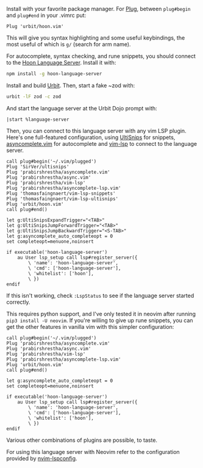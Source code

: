 Install with your favorite package manager.  For
[Plug](https://github.com/junegunn/vim-plug), between `plug#begin` and
`plug#end` in your .vimrc put:

```vim
Plug 'urbit/hoon.vim'
```

This will give you syntax highlighting and some useful keybindings, the
most useful of which is `g/` (search for arm name).

For autocomplete, syntax checking, and rune snippets, you should connect
to the [Hoon Language
Server](https://github.com/urbit/hoon-language-server).  Install it
with:

```bash
npm install -g hoon-language-server
```

Install and build [Urbit](https://github.com/urbit/urbit).  Then, start
a fake ~zod with:

```bash
urbit -lF zod -c zod
```

And start the language server at the Urbit Dojo prompt with:

```
|start %language-server
```

Then, you can connect to this language server with any vim LSP plugin.
Here's one full-featured configuration, using
[UltiSnips](https://github.com/SirVer/ultisnips) for snippets,
[asyncomplete.vim](https://github.com/prabirshrestha/asyncomplete.vim)
for autocomplete and
[vim-lsp](https://github.com/prabirshrestha/vim-lsp) to connect to the
language server.

```vim
call plug#begin('~/.vim/plugged')
Plug 'SirVer/ultisnips'
Plug 'prabirshrestha/asyncomplete.vim'
Plug 'prabirshrestha/async.vim'
Plug 'prabirshrestha/vim-lsp'
Plug 'prabirshrestha/asyncomplete-lsp.vim'
Plug 'thomasfaingnaert/vim-lsp-snippets'
Plug 'thomasfaingnaert/vim-lsp-ultisnips'
Plug 'urbit/hoon.vim'
call plug#end()

let g:UltiSnipsExpandTrigger="<TAB>"
let g:UltiSnipsJumpForwardTrigger="<TAB>"
let g:UltiSnipsJumpBackwardTrigger="<S-TAB>"
let g:asyncomplete_auto_completeopt = 0
set completeopt=menuone,noinsert

if executable('hoon-language-server')
    au User lsp_setup call lsp#register_server({
        \ 'name': 'hoon-language-server',
        \ 'cmd': ['hoon-language-server'],
        \ 'whitelist': ['hoon'],
        \ })
endif
```

If this isn't working, check `:LspStatus` to see if the language server
started correctly.

This requires python support, and I've only tested it in neovim after
running `pip3 install -U neovim`.  If you're willing to give up rune
snippets, you can get the other features in vanilla vim with this
simpler configuration:

```vim
call plug#begin('~/.vim/plugged')
Plug 'prabirshrestha/asyncomplete.vim'
Plug 'prabirshrestha/async.vim'
Plug 'prabirshrestha/vim-lsp'
Plug 'prabirshrestha/asyncomplete-lsp.vim'
Plug 'urbit/hoon.vim'
call plug#end()

let g:asyncomplete_auto_completeopt = 0
set completeopt=menuone,noinsert

if executable('hoon-language-server')
    au User lsp_setup call lsp#register_server({
        \ 'name': 'hoon-language-server',
        \ 'cmd': ['hoon-language-server'],
        \ 'whitelist': ['hoon'],
        \ })
endif
```

Various other combinations of plugins are possible, to taste.

For using this language server with Neovim refer to the configuration provided by [nvim-lspconfig](https://github.com/neovim/nvim-lspconfig/blob/master/doc/server_configurations.md#hoon_ls).
